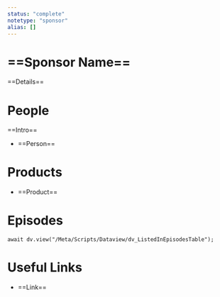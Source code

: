 ```yaml
---
status: "complete"
notetype: "sponsor"
alias: []
---
```

# ==Sponsor Name==
==Details==

# People
==Intro==

- ==Person==

# Products
- ==Product==

# Episodes
```dataviewjs
await dv.view("/Meta/Scripts/Dataview/dv_ListedInEpisodesTable");
```
# Useful Links
- ==Link==